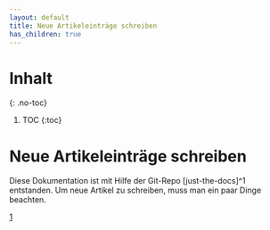```yaml
---
layout: default
title: Neue Artikeleinträge schreiben
has_children: true
---
```

# Inhalt
{: .no-toc}
1. TOC
{:toc}

# Neue Artikeleinträge schreiben

Diese Dokumentation ist mit Hilfe der Git-Repo [just-the-docs]^1 entstanden. 
Um neue Artikel zu schreiben, muss man ein paar Dinge beachten. 


[1](https://github.com/just-the-docs/just-the-docs)
